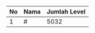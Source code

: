 | No | Nama            | Jumlah Level |
|----|-----------------|--------------|
| 1  | #    |    5032        |
